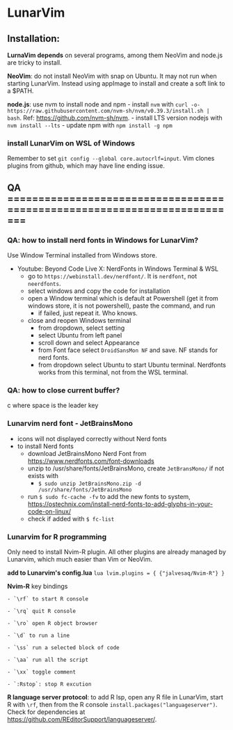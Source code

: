 # LunarVim

## Installation:

**LurnaVim depends** on several programs, among them NeoVim and node.js are tricky to install.

**NeoVim**: do not install NeoVim with snap on Ubuntu. It may not run when starting LunarVim. Instead using appImage to install and create a soft link to a $PATH.

**node.js**: use nvm to install node and npm 
    - install `nvm` with `curl -o- https://raw.githubusercontent.com/nvm-sh/nvm/v0.39.3/install.sh | bash`. Ref: https://github.com/nvm-sh/nvm.
    - install LTS version nodejs with `nvm install --lts`
    - update npm with `npm install -g npm`

### install LunarVim on WSL of Windows

Remember to set `git config --global core.autocrlf=input`. Vim clones plugins from github, which may have line ending issue.

## QA =========================================================================

### QA: how to install nerd fonts in Windows for LunarVim?

Use Window Terminal installed from Windows store.

- Youtube: Beyond Code Live X: NerdFonts in Windows Terminal & WSL
    - go to `https://webinstall.dev/nerdfont/`. It is `nerdfont`, not `neerdfonts`.
    - select windows and copy the code for installation
    - open a Window terminal which is default at Powershell (get it from windows store, it is not powershell), paste the command, and run
        - if failed, just repeat it. Who knows.
    - close and reopen Windows terminal
        - from dropdown, select setting
        - select Ubuntu from left panel
        - scroll down and select Appearance
        - from Font face select `DroidSansMon NF` and save. NF stands for nerd fonts.
        - from dropdown select Ubuntu to start Ubuntu terminal. Nerdfonts works from this terminal, not from the WSL terminal.

### QA: how to close current buffer?

<space> c where space is the leader key

### Lunarvim nerd font - JetBrainsMono

- icons will not displayed correctly without Nerd fonts
- to install Nerd fonts
    - download JetBrainsMono Nerd Font from https://www.nerdfonts.com/font-downloads
    - unzip to /usr/share/fonts/JetBrainsMono, create `JetBransMono/` if not exists with
        - `$ sudo unzip JetBrainsMono.zip -d /usr/share/fonts/JetBrainsMono`
    - run `$ sudo fc-cache -fv` to add the new fonts to system, https://ostechnix.com/install-nerd-fonts-to-add-glyphs-in-your-code-on-linux/
    - check if added with `$ fc-list`

### Lunarvim for R programming
Only need to install Nvim-R plugin. All other plugins are already managed by Lunarvim, which much easier than Vim or NeoVim.

**add to Lunarvim's config.lua**
    ```lua
    lvim.plugins = {
        {"jalvesaq/Nvim-R"}
    }
    ```

**Nvim-R** key bindings

    - `\rf` to start R console

    - `\rq` quit R console

    - `\ro` open R object browser

    - `\d` to run a line

    - `\ss` run a selected block of code

    - `\aa` run all the script

    - `\xx` toggle comment

    - `:Rstop`: stop R excution

**R language server protocol**: to add R lsp, open any R file in LunarVim, start R with `\rf`, then from the R console `install.packages("languageserver")`. Check for dependencies at https://github.com/REditorSupport/languageserver/.
